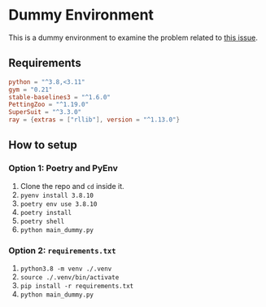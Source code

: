 # Dummy Environment

This is a dummy environment to examine the problem related to [this issue](https://github.com/Farama-Foundation/SuperSuit/issues/169).

## Requirements
```toml
python = "^3.8,<3.11"
gym = "0.21"
stable-baselines3 = "^1.6.0"
PettingZoo = "^1.19.0"
SuperSuit = "^3.3.0"
ray = {extras = ["rllib"], version = "^1.13.0"}
```

## How to setup

### Option 1: Poetry and PyEnv

1. Clone the repo and `cd` inside it.
2. `pyenv install 3.8.10`
3. `poetry env use 3.8.10`
4. `poetry install`
5. `poetry shell`
6. `python main_dummy.py`

### Option 2: `requirements.txt`

1. `python3.8 -m venv ./.venv`
2. `source ./.venv/bin/activate`
3. `pip install -r requirements.txt`
4. `python main_dummy.py`


